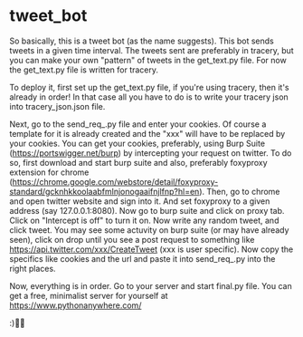 # tweet_bot

So basically, this is a tweet bot (as the name suggests). This bot sends tweets in a given time interval. The tweets sent are preferably in tracery, but you can make your own "pattern" of tweets in the get_text.py file. For now the get_text.py file is written for tracery.

To deploy it, first set up the get_text.py file, if you're using tracery, then it's already in order! In that case all you have to do is to write your tracery json into tracery_json.json file.

Next, go to the send_req_.py file and enter your cookies. Of course a template for it is already created and the "xxx" will have to be replaced by your cookies. You can get your cookies, preferably, using Burp Suite (https://portswigger.net/burp) by intercepting your request on twitter.
To do so, first download and start burp suite and also, preferably foxyproxy extension for chrome (https://chrome.google.com/webstore/detail/foxyproxy-standard/gcknhkkoolaabfmlnjonogaaifnjlfnp?hl=en).
Then, go to chrome and open twitter website and sign into it. And set foxyproxy to a given address (say 127.0.0.1:8080).
Now go to burp suite and click on proxy tab. Click on "Intercept is off" to turn it on.
Now write any random tweet, and click tweet. You may see some actuvity on burp suite (or may have already seen), click on drop until you see a post request to something like https://api.twitter.com/xxx/CreateTweet (xxx is user specific). Now copy the specifics like cookies and the url and paste it into send_req_.py into the right places.

Now, everything is in order. Go to your server and start final.py file.
You can get a free, minimalist server for yourself at https://www.pythonanywhere.com/

:)💜💜
